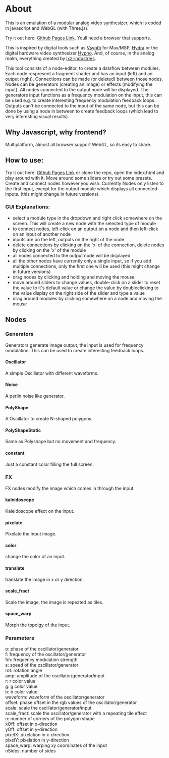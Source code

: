 # About

This is an emulation of a modular analog video synthesizer, which is coded in javascript and
WebGL (with Three.js).

Try it out here: [Github Pages Link](https://sominsomin.github.io/modular_video_synth/).
Youll need a browser that supports.

This is inspired by digital tools such as 
[Vsynth](https://www.kevinkripper.com/vsynth) for Max/MSP, [Hydra](https://hydra.ojack.xyz/?sketch_id=example_11) or the digital hardware video synthesizer [Hypno](https://sleepycircuits.com/hypno). And, of course, in the analog realm, everything created by [lxz-industries](https://lzxindustries.net/).
            
This tool consists of a node-editor, to create a dataflow between modules. Each node respresent a fragment shader and has an input (left) and an output (right). Connections can be made (or deleted) between those nodes.
Nodes can be generators (creating an image) or effects (modifying the input). All nodes connected to the output node will be displayed. The generators input functions as a frequency modulation on the input, this can be used e.g. to create
interesting frequency modulation feedback loops.
Outputs can't be connected to the input of the same node, but this can be done by using a node in between to create feedback loops (which lead to very interesting visual results).

## Why Javascript, why frontend?

Multiplatform, almost all browser support WebGL, so its easy to share.

## How to use:

Try it out here: [Github Pages Link](https://sominsomin.github.io/modular_video_synth/) or clone the repo, open the index.html and play around with it. Move around some sliders or try out some presets. Create and connect nodes however you wish.
Currently Nodes only listen to the first input, except for the output module which displays all connected inputs. (this might change in future versions).

### GUI Explanations:

- select a module type in the dropdown and right click somewhere on the screen. This will create a new node with the selected type of module
- to connect nodes, left-click on an output on a node and then left-click on an input of another node
- inputs are on the left, outputs on the right of the node
- delete connections by clicking on the 'x' of the connection, delete nodes by clicking on the 'x' of the module
- all nodes connected to the output node will be displayed
- all the other nodes have currently only a single input, so if you add multiple connections, only the first one will be used (this might change in future versions)
- drag nodes by clicking and holding and moving the mouse
- move around sliders to change values, double-click on a slider to reset the value to it's default value or change the value by doubleclicking to the value display on the right side of the slider and type a value
- drag around modules by clicking somewhere on a node and moving the mouse


## Nodes

### Generators

Generators generate image output, the input is used for frequency modulation.
This can be used to create interesting feedback loops.

#### Oscillator

A simple Oscillator with different waveforms.

#### Noise

A perlin noise like generator.

#### PolyShape

A Oscillator to create N-shaped polygons.

#### PolyShapeStatic

Same as Polyshape but no movement and frequency.

#### constant

Just a constant color filling the full screen.

### FX

FX nodes modify the image which comes in through the input.

#### kaleidoscope

Kaleidoscope effect on the input.

#### pixelate

Pixelate the input image.

#### color

change the color of an input.

####  translate

translate the image in x or y direction.

#### scale_fract

Scale the image, the image is repeated as tiles.

#### space_warp

Morph the topolgy of the input.

### Parameters

p: phase of the oscillator/generator\
f: frequency of the oscillator/generator\
fm: frequency modulation strength\
s: speed of the oscillator/generator\
rot: rotation angle\
amp: amplitude of the oscillator/generator/input\
r: r color value\
g: g color value\
b: b color value\
waveform: waveform of the oscillator/generator\
offset: phase offset in the rgb values of the oscillator/generator\
scale: scale the oscillator/generator/input\
scale_fract: scale the oscillator/generator with a repeating tile effect\
n: number of corners of the polygon shape\
xOff: offset in x-direction\
yOff: offset in y-direction\
pixelX: pixelation in x-direction\
pixelY: pixelation in y-direction\
space_warp: warping xy coordinates of the input\
nSides: number of sides